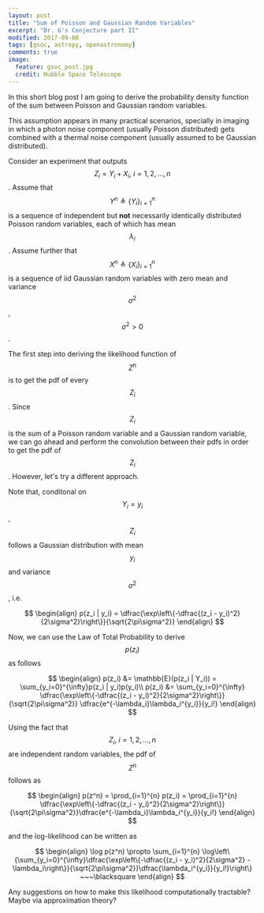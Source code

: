 ```yaml
---
layout: post
title: "Sum of Poisson and Gaussian Random Variables"
excerpt: "Dr. G's Conjecture part II"
modified: 2017-09-08
tags: [gsoc, astropy, openastronomy]
comments: true
image:
  feature: gsoc_post.jpg
  credit: Hubble Space Telescope
---
```


In this short blog post I am going to derive the probability density function of the sum between Poisson and Gaussian random variables.

This assumption appears in many practical scenarios, specially in imaging in which a photon noise component (usually Poisson distributed)
gets combined with a thermal noise component (usually assumed to be Gaussian distributed).

Consider an experiment that outputs $$Z_i = Y_i + X_i,~i=1, 2, ..., n$$. Assume that $$Y^{n}
\triangleq \{Y_i\}_{i=1}^{n}$$ is a sequence of independent but **not** necessarily identically distributed Poisson random variables,
each of which has mean $$\lambda_i$$. Assume further that $$X^{n}
\triangleq \{X_i\}_{i=1}^{n}$$ is a sequence of iid Gaussian random variables with zero mean and variance $$\sigma^2$$, $$\sigma^2 > 0$$.

The first step into deriving the likelihood function of $$Z^{n}$$ is to get the pdf of every $$Z_i$$. Since $$Z_i$$ is the sum
of a Poisson random variable and a Gaussian random variable, we can go ahead and perform the convolution between their pdfs in
order to get the pdf of $$Z_i$$. However, let's try a different approach.

Note that, conditonal on $$ Y_i = y_i$$, $$Z_i$$ follows a Gaussian distribution with mean $$y_i$$ and variance
$$ \sigma^2 $$, i.e.

$$
\begin{align}
p(z_i | y_i) = \dfrac{\exp\left\{-\dfrac{(z_i - y_i)^2}{2\sigma^2}\right\}}{\sqrt{2\pi\sigma^2}}
\end{align}
$$

Now, we can use the Law of Total Probability to derive $$p(z_i)$$ as follows

$$
\begin{align}
p(z_i) &= \mathbb{E}(p(z_i | Y_i)) = \sum_{y_i=0}^{\infty}p(z_i | y_i)p(y_i)\\
p(z_i) &= \sum_{y_i=0}^{\infty} \dfrac{\exp\left\{-\dfrac{(z_i - y_i)^2}{2\sigma^2}\right\}}{\sqrt{2\pi\sigma^2}} \dfrac{e^{-\lambda_i}\lambda_i^{y_i}}{y_i!}
\end{align}
$$

Using the fact that $$Z_i,~i=1, 2, ..., n$$ are independent random variables, the pdf of $$Z^n$$ follows as

$$
\begin{align}
p(z^n) = \prod_{i=1}^{n} p(z_i) = \prod_{i=1}^{n} \dfrac{\exp\left\{-\dfrac{(z_i - y_i)^2}{2\sigma^2}\right\}}{\sqrt{2\pi\sigma^2}}\dfrac{e^{-\lambda_i}\lambda_i^{y_i}}{y_i!}
\end{align}
$$

and the log-likelihood can be written as

$$
\begin{align}
\log p(z^n) \propto \sum_{i=1}^{n} \log\left\{\sum_{y_i=0}^{\infty}\dfrac{\exp\left\{-\dfrac{(z_i - y_i)^2}{2\sigma^2} - \lambda_i\right\}}{\sqrt{2\pi\sigma^2}}\dfrac{\lambda_i^{y_i}}{y_i!}\right\} ~~~\blacksquare
\end{align}
$$

Any suggestions on how to make this likelihood computationally tractable? Maybe via approximation theory?
